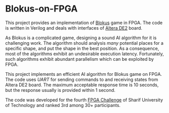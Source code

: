 # Blokus-on-FPGA

This project provides an implementation of [Blokus](https://en.wikipedia.org/wiki/Blokus) game in FPGA. The code is written in Verilog and deals with interfaces of [Altera DE2](https://www.terasic.com.tw/cgi-bin/page/archive.pl?Language=English&CategoryNo=183&No=30&PartNo=1) board. 

As Blokus is a complicated game, designing a sound AI algorithm for it is challenging work. The algorithm should analysis *many* potential places for a specific shape, and put the shape in the best position. As a consequence, most of the algorithms exhibit an undesirable execution latency. Fortunately, such algorithms exhibit abundant parallelism which can be exploited by FPGA.

This project implements an efficient AI algorithm for Blokus game on FPGA. The code uses *UART* for sending commands to and receiving states from Altera DE2 board. The maximum acceptable response time is 10 seconds, but the response usually is provided within 1 second.

The code was developed for the fourth [FPGA Challenge](http://fpga.sharif.edu/) of Sharif University of Technology and ranked 3rd among 30+ participants.


